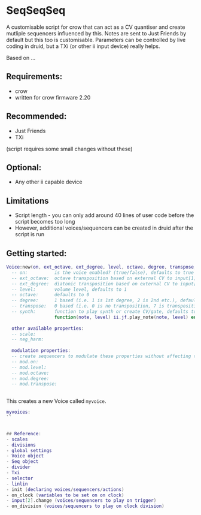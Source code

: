 # SeqSeqSeq
A customisable script for crow that can act as a CV quantiser and create mutliple sequencers influenced by this. Notes are sent to Just Friends by default but this too is customisable. Parameters can be controlled by live coding in druid, but a TXi (or other ii input device) really helps.

Based on ...

## Requirements:
- crow
- written for crow firmware 2.20

## Recommended:
- Just Friends
- TXi

(script requires some small changes without these)

## Optional:
- Any other ii capable device

## Limitations
- Script length - you can only add around 40 lines of user code before the script becomes too long
- However, additional voices/sequencers can be created in druid after the script is run

## Getting started:
```lua
Voice:new(on, ext_octave, ext_degree, level, octave, degree, transpose, synth)
  -- on:          is the voice enabled? (true/false), defaults to true
  -- ext_octave:  octave transposition based on external CV to input[1] (true/false), defaults to false
  -- ext_degree:  diatonic transposition based on external CV to input[1] (true/false), defaults to false
  -- level:       volume level, defaults to 1
  -- octave:      defaults to 0
  -- degree:      1 based (i.e. 1 is 1st degree, 2 is 2nd etc.), defaults to 1
  -- transpose:   0 based (i.e. 0 is no transposition, 7 is transposition by 7 semitones etc.), defaults 0
  -- synth:       function to play synth or create CV/gate, defaults to:
                  function(note, level) ii.jf.play_note(note, level) end
  
  other available properties:
  -- scale:
  -- neg_harm: 
  
  modulation properties:
  -- create sequencers to modulate these properties without affecting the main properties above
  -- mod.on:
  -- mod.level:
  -- mod.octave:
  -- mod.degree:
  -- mod.transpose: 
  

```
This creates a new Voice called `myvoice`. 

```lua
myvoices:
``


## Reference:
- scales
- divisions
- global settings
- Voice object
- Seq object
- divider
- Txi
- selector
- linlin
- init (declaring voices/sequencers/actions)
- on_clock (variables to be set on on clock)
- input[2].change (voices/sequencers to play on trigger)
- on_division (voices/sequencers to play on clock division)


